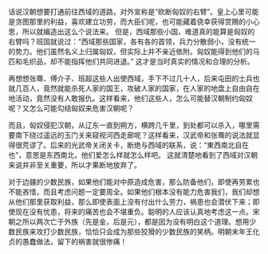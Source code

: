话说汉朝想要打通前往西域的道路，对外宣称是“砍断匈奴的右臂”。皇上心里可能是贪图那里的利益，喜欢建立功劳，而大臣们呢，也可能藏着侥幸获得赏赐的小心思，所以就编造出这么个说法来。
但是，西域那些小国，难道真的能算是匈奴的右臂吗？班固就说过：“西域那些国家，各有各的首领，兵力分散弱小，没有统一的势力。他们虽然名义上归属匈奴，但实际上并不亲近依附。匈奴能得到他们的马匹和毛织品，却不能指挥他们共同进退。” 这才是当时真实的情况和合理的分析。

再想想张骞、傅介子、班超这些人出使西域，手下不过几十人，后来屯田的士兵也就几百人，竟然就能杀死人家的国王，攻破人家的国家，在人家的地盘上自由自在地活动，竟然没有人敢报仇。这样看来，他们这些人，怎么可能替汉朝制约匈奴呢？又怎么可能勾结匈奴来危害汉朝呢？

而且，匈奴侵犯汉朝，从辽东一直到朔方，横跨几千里，到处都可以杀入，哪里需要南下绕过遥远的玉门关来窥视河西走廊呢？这样看来，汉武帝和张骞的说法就显得很荒谬了。后来的光武帝关闭关卡，断绝与西域的联系，说：“東西南北自在也”，意思是东西南北，他们爱怎么样就怎么样吧。 这就清楚地看到了西域对汉朝来说并非至关重要，所以才果断地放弃了。

对于边疆的少数民族，如果他们能对中原造成危害，那么防备他们，即使再劳累也不能吝惜，而且考虑问题一定要周全。如果他们根本没有能力危害我们，我们却想从他们那里获取利益，那么即使表面上没有付出什么劳力，祸患也会潜伏下来；即使现在没有忧患，将来的痛苦也会不堪重负。聪明的人应该认真地考虑这一点。宋朝之所以两次亡于外族（先是金，后是元），都是因为没有明白这个道理。想用少数民族来攻打少数民族，恰恰只会成为那些狡猾的少数民族的笑柄。明朝末年王化贞的愚蠢做法，留下的祸害就很惨痛！
